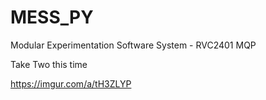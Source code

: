 # MESS_PY
Modular Experimentation Software System - RVC2401 MQP

Take Two this time

https://imgur.com/a/tH3ZLYP
